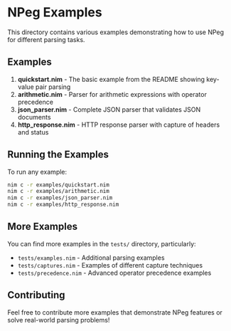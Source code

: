 # NPeg Examples

This directory contains various examples demonstrating how to use NPeg for different parsing tasks.

## Examples

1. **quickstart.nim** - The basic example from the README showing key-value pair parsing
2. **arithmetic.nim** - Parser for arithmetic expressions with operator precedence
3. **json_parser.nim** - Complete JSON parser that validates JSON documents
4. **http_response.nim** - HTTP response parser with capture of headers and status

## Running the Examples

To run any example:

```bash
nim c -r examples/quickstart.nim
nim c -r examples/arithmetic.nim
nim c -r examples/json_parser.nim
nim c -r examples/http_response.nim
```

## More Examples

You can find more examples in the `tests/` directory, particularly:
- `tests/examples.nim` - Additional parsing examples
- `tests/captures.nim` - Examples of different capture techniques
- `tests/precedence.nim` - Advanced operator precedence examples

## Contributing

Feel free to contribute more examples that demonstrate NPeg features or solve real-world parsing problems!
